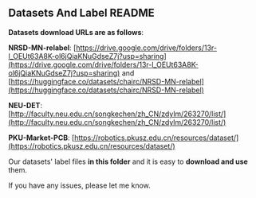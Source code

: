 ## Datasets And Label README

**Datasets download URLs are as follows**:

**NRSD-MN-relabel**: [https://drive.google.com/drive/folders/13r-l_OEUt63A8K-ol6jQiaKNuGdseZ7j?usp=sharing](https://drive.google.com/drive/folders/13r-l_OEUt63A8K-ol6jQiaKNuGdseZ7j?usp=sharing) and [https://huggingface.co/datasets/chairc/NRSD-MN-relabel](https://huggingface.co/datasets/chairc/NRSD-MN-relabel)

**NEU-DET**: [http://faculty.neu.edu.cn/songkechen/zh_CN/zdylm/263270/list/](http://faculty.neu.edu.cn/songkechen/zh_CN/zdylm/263270/list/)

**PKU-Market-PCB**: [https://robotics.pkusz.edu.cn/resources/dataset/](https://robotics.pkusz.edu.cn/resources/dataset/)



Our datasets' label files **in this folder** and it is easy to **download and use** them.



If you have any issues, please let me know.

